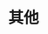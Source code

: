 ---
layout: post-list
title: 其他
lang: en
cover_url: https://ww4.sinaimg.cn/mw1024/82f67cfdgw1f7q24p969fj21kw16onlg.jpg
cover_meta: >
  Photo by [benniks](https://songf.me)
position: 3
navlevel: header
navtitle: Other
filter:
  - by_category: other
---